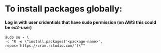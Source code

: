 # To install packages globally:

#### Log in with user cridentials that have sudo permission (on AWS this could be ec2-user)   
    sudo su - \
    -c "R -e \"install.packages('<package-name>', repos='https://cran.rstudio.com/')\""
